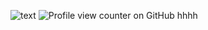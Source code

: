 ![text](https://files.catbox.moe/334598.png)
![Profile view counter on GitHub](https://komarev.com/ghpvc/?username=colakisser)
hhhh
